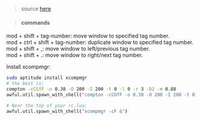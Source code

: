 > source [here](https://aur.archlinux.org/packages/awesome-git/)
#### <blockquote>commands
mod + shift + tag-number: move window to specified tag number.  
mod + ctrl + shift + tag-number: duplicate window to specified tag number.  
mod + shift + ,: move window to left/previous tag number.  
mod + shift + .: move window to right/next tag number.  

Install xcompmgr:  
```bash
sudo aptitude install xcompmgr
# the best is:
compton -cCGfF -o 0.38 -O 200 -I 200 -t 0 -l 0 -r 3 -D2 -m 0.88
awful.util.spawn_with_shell("compton -cCGfF -o 0.38 -O 200 -I 200 -t 0 -l 0 -r 3 -D2 -m 0.88")

# Near the top of your rc.lua:
awful.util.spawn_with_shell("xcompmgr -cF &")
```

